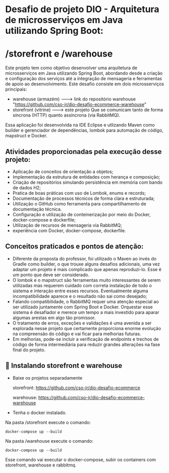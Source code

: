 # Desafio de projeto DIO - Arquitetura de microsserviços em Java utilizando Spring Boot:
# /storefront e /warehouse

Este projeto tem como objetivo desenvolver uma arquitetura de microsserviços em Java utilizando Spring Boot, abordando desde a criação e configuração dos serviços até a integração de mensageria e ferramentas de apoio ao desenvolvimento. Este desafio consiste em dois microsserviços principais:
 - warehouse (armazém) ---> link do repositório warehouse "https://github.com/cso-jr/dio-desafio-ecommerce-warehouse"
 - storefront (vitrine) ---> este projeto
Que se comunicam tanto de forma síncrona (HTTP) quanto assíncrona (via RabbitMQ).

Essa aplicação foi desenvolvida na IDE Eclipse e utlizando Maven como builder e gerenciador de dependências, lombok para automação de código, mapstruct e Docker.

## Atividades proporcionadas pela execução desse projeto:

 - Aplicação de conceitos de orientação a objetos;
 - Implementação da estrutura de entidades com herança e composição;
 - Criação de repositórios simulando persistência em memória com bando de dados H2;
 - Pratica de boas práticas com uso de Lombok, enums e records;
 - Documentação de processos técnicos de forma clara e estruturada; 
 - Utilização o GitHub como ferramenta para compartilhamento de documentação técnica.
 - Configuração e utilização de conteinerização por meio do Docker, docker-compose e dockerfile;
 - Utilização de recursos de mensageria via RabbitMQ;
 - experiência com Docker, docker-compose, dockerfile.

## Conceitos praticados e pontos de atenção:

- Diferente da proposta do professor, foi utilizado o Maven ao invés do Gradle como builder, o que trouxe alguns desafios adicionais, uma vez adaptar um projeto é mais complicado que apenas reproduzí-lo. Esse é um ponto que deve ser considerado.
- O lombok e o mapstruct são ferramentas muito interessantes de serem utilizadas mas requerem cuidado com correta instalação de todo o sistema e interação entre esses recursos. Eventualmente alguma incompatibilidade aparece e o resultado não sai como desejado;
- Falando compatibilidade, o RabbitMQ requer uma atenção especial ao ser utilizado juntamente com Spring Boot e Docker. Orquestar esse sistema é desafiador e merece um tempo a mais investido para aparar algumas arestas em algo tão promissor.
- O tratamento de erros, exceções e validações é uma avenida a ser explorada nesse projeto que certamente proporciona enorme evolução na compreensão do código e vai ficar para melhorias futuras.
- Em melhorias, pode-se incluir a verificação de endpoints e trechos de código de forma intermediária para reduzir grandes alterações na fase final do projeto.
  
## 🚀 Instalando storefront e warehouse
- Baixe os projetos separadamente
  
  storefront: https://github.com/cso-jr/dio-desafio-ecommerce

  warehouse: https://github.com/cso-jr/dio-desafio-ecommerce-warehouse
  
- Tenha o docker instalado.

Na pasta /storefront execute o comando:
```
docker-compose up --build
```
Na pasta /warehouse execute o comando:
```
docker-compose up --build
```

Esse comando vai executar o docker-compose, subir os containers com storefront, warehouse e rabbitmq.


